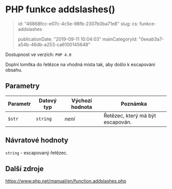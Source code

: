 PHP funkce addslashes()
=======================

> id: "46868fcc-e07c-4c5e-98fb-2307b0ba71e8"
> slug:
> 	cs: funkce-addslashes
>
> publicationDate: "2019-09-11 10:04:03"
> mainCategoryId: "0eeab3a7-a54b-46db-a253-ca6100145648"

Dostupnost ve verzích: `PHP 4.0`

Doplní lomítka do řetězce na vhodná místa tak, aby došlo k escapování obsahu.

Parametry
--------------

| Parametr | Datový typ | Výchozí hodnota | Poznámka |
|-----|-----|-----|-----|
| `$str` | `string` | *není* | Řetězec, který má být escapován. |


Návratové hodnoty
----------------

`string` - escapovaný řetězec.

Další zdroje
------------

https://www.php.net/manual/en/function.addslashes.php
